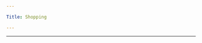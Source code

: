 ```yaml
---

Title: Shopping

---
```


<VocabWord translation_en="Grocery store" />
<VocabWord translation_en="Drug store" />
<VocabWord translation_en="Market" />

--------------------------------------------------

<VocabWord translation_en="What is this?" />
<VocabWord translation_en="Do you have [product]?" />
<VocabWord translation_en="Can I see [product]?" />
<VocabWord translation_en="Do you have this in a larger size?" />
<VocabWord translation_en="Do you have this in a smaller size?" />
<VocabWord translation_en="Do you have this in [color]?" />
<VocabWord translation_en="How much does this cost?" />
<VocabWord translation_en="That is too expensive" />
<VocabWord translation_en="Do you have anything cheaper?" />
<VocabWord translation_en="I'll give you [money_amount] for it" />
